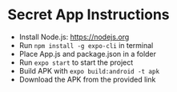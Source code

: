 # Secret App Instructions
- Install Node.js: https://nodejs.org
- Run `npm install -g expo-cli` in terminal
- Place App.js and package.json in a folder
- Run `expo start` to start the project
- Build APK with `expo build:android -t apk`
- Download the APK from the provided link